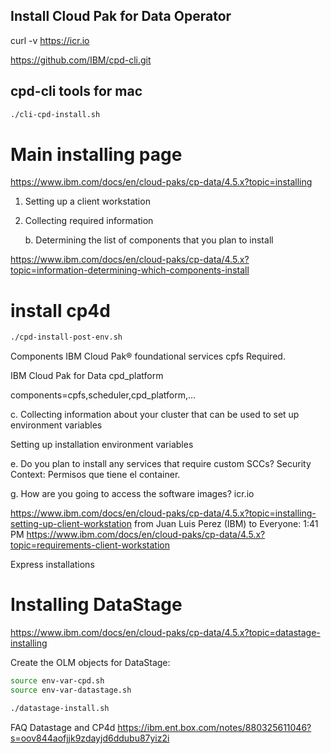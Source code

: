 ## Install Cloud Pak for Data Operator

curl -v https://icr.io

https://github.com/IBM/cpd-cli.git

## cpd-cli tools for mac
```sh
./cli-cpd-install.sh
```

# Main installing page
https://www.ibm.com/docs/en/cloud-paks/cp-data/4.5.x?topic=installing

1. Setting up a client workstation

2. Collecting required information

    b. Determining the list of components that you plan to install

https://www.ibm.com/docs/en/cloud-paks/cp-data/4.5.x?topic=information-determining-which-components-install

# install cp4d

```sh
./cpd-install-post-env.sh
```

Components
IBM Cloud Pak® foundational services 	cpfs 	Required.

IBM Cloud Pak for Data 	cpd_platform

 components=cpfs,scheduler,cpd_platform,<component-ID>...

c. Collecting information about your cluster that can be used to set up environment variables

 Setting up installation environment variables

e. Do you plan to install any services that require custom SCCs?
Security Context: Permisos que tiene el container.

g. How are you going to access the software images?
icr.io



https://www.ibm.com/docs/en/cloud-paks/cp-data/4.5.x?topic=installing-setting-up-client-workstation
from Juan Luis Perez (IBM) to Everyone:    1:41  PM
https://www.ibm.com/docs/en/cloud-paks/cp-data/4.5.x?topic=requirements-client-workstation

Express installations


# Installing DataStage

https://www.ibm.com/docs/en/cloud-paks/cp-data/4.5.x?topic=datastage-installing

Create the OLM objects for DataStage:

```sh
source env-var-cpd.sh
source env-var-datastage.sh

./datastage-install.sh
```

FAQ Datastage and CP4d
https://ibm.ent.box.com/notes/880325611046?s=oov844aofjjk9zdayjd6ddubu87yiz2i